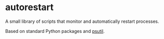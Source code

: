 # autorestart

A small library of scripts that monitor and automatically restart processes.

Based on standard Python packages and [psutil](https://psutil.readthedocs.io/en/latest/).
